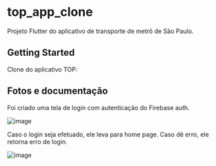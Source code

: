 # top_app_clone

Projeto Flutter do aplicativo de transporte de metrô de São Paulo. 

## Getting Started

Clone do aplicativo TOP:

## Fotos e documentação

Foi criado uma tela de login com autenticação do Firebase auth.

![image](https://user-images.githubusercontent.com/110061019/212270302-85e0308f-a190-4427-aefb-104aad42e755.png)

Caso o login seja efetuado, ele leva para home page. Caso dê erro, ele retorna erro de login.

![image](https://user-images.githubusercontent.com/110061019/212270409-450c96f8-225e-4cb0-8726-a1caac9fbda8.png)
